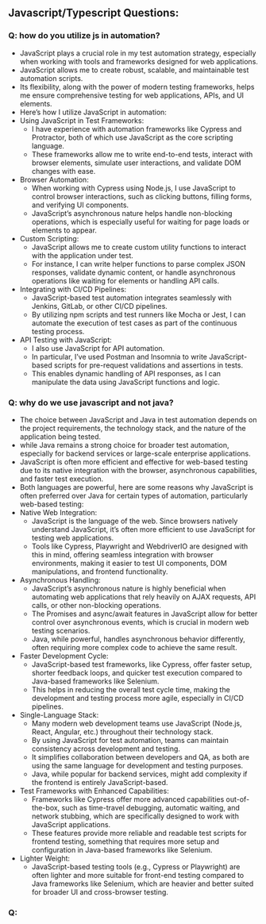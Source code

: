 ## Javascript/Typescript Questions:

### Q: how do you utilize js in automation?
- JavaScript plays a crucial role in my test automation strategy, especially when working with tools and 
  frameworks designed for web applications.
- JavaScript allows me to create robust, scalable, and maintainable test automation scripts.
- Its flexibility, along with the power of modern testing frameworks, helps me ensure comprehensive testing for 
  web applications, APIs, and UI elements.
- Here’s how I utilize JavaScript in automation:
- Using JavaScript in Test Frameworks: 
  - I have experience with automation frameworks like Cypress and Protractor, 
    both of which use JavaScript as the core scripting language. 
  - These frameworks allow me to write end-to-end tests, interact with browser elements, 
    simulate user interactions, and validate DOM changes with ease.
- Browser Automation: 
  - When working with Cypress using Node.js, I use JavaScript to control browser interactions, 
    such as clicking buttons, filling forms, and verifying UI components. 
  - JavaScript’s asynchronous nature helps handle non-blocking operations, which is especially useful for 
    waiting for page loads or elements to appear.
- Custom Scripting: 
  - JavaScript allows me to create custom utility functions to interact with the application under test. 
  - For instance, I can write helper functions to parse complex JSON responses, validate dynamic content, 
    or handle asynchronous operations like waiting for elements or handling API calls.
- Integrating with CI/CD Pipelines: 
  - JavaScript-based test automation integrates seamlessly with Jenkins, GitLab, or other CI/CD pipelines. 
  - By utilizing npm scripts and test runners like Mocha or Jest, I can automate the execution of test cases as 
    part of the continuous testing process.
- API Testing with JavaScript: 
  - I also use JavaScript for API automation. 
  - In particular, I’ve used Postman and Insomnia to write JavaScript-based scripts for pre-request validations 
    and assertions in tests. 
  - This enables dynamic handling of API responses, as I can manipulate the data using JavaScript functions and logic.


### Q: why do we use javascript and not java?
- The choice between JavaScript and Java in test automation depends on the project requirements, 
  the technology stack, and the nature of the application being tested. 
- while Java remains a strong choice for broader test automation, especially for backend services or large-scale
  enterprise applications. 
- JavaScript is often more efficient and effective for web-based testing due to its native integration with the 
  browser, asynchronous capabilities, and faster test execution.
- Both languages are powerful, here are some reasons why JavaScript is often preferred over Java for 
  certain types of automation, particularly web-based testing:
- Native Web Integration: 
  - JavaScript is the language of the web. Since browsers natively understand JavaScript, it’s often more 
    efficient to use JavaScript for testing web applications. 
  - Tools like Cypress, Playwright and WebdriverIO are designed with this in mind, offering seamless integration 
    with browser environments, making it easier to test UI components, DOM manipulations, and frontend functionality.
- Asynchronous Handling: 
  - JavaScript’s asynchronous nature is highly beneficial when automating web applications that rely heavily 
    on AJAX requests, API calls, or other non-blocking operations. 
  - The Promises and async/await features in JavaScript allow for better control over asynchronous events, 
    which is crucial in modern web testing scenarios. 
  - Java, while powerful, handles asynchronous behavior differently, often requiring more complex code 
    to achieve the same result.
- Faster Development Cycle: 
  - JavaScript-based test frameworks, like Cypress, offer faster setup, shorter feedback loops, and 
    quicker test execution compared to Java-based frameworks like Selenium. 
  - This helps in reducing the overall test cycle time, making the development and testing process more agile,
    especially in CI/CD pipelines.
- Single-Language Stack: 
  - Many modern web development teams use JavaScript (Node.js, React, Angular, etc.) throughout their technology stack.
  - By using JavaScript for test automation, teams can maintain consistency across development and testing. 
  - It simplifies collaboration between developers and QA, as both are using the same language for development and
    testing purposes. 
  - Java, while popular for backend services, might add complexity if the frontend is entirely JavaScript-based.
- Test Frameworks with Enhanced Capabilities: 
  - Frameworks like Cypress offer more advanced capabilities out-of-the-box, such as time-travel debugging, 
    automatic waiting, and network stubbing, which are specifically designed to work with JavaScript applications. 
  - These features provide more reliable and readable test scripts for frontend testing, something that requires 
    more setup and configuration in Java-based frameworks like Selenium.
- Lighter Weight: 
  - JavaScript-based testing tools (e.g., Cypress or Playwright) are often lighter and more suitable for 
    front-end testing compared to Java frameworks like Selenium, which are heavier and better suited for broader UI 
    and cross-browser testing.


### Q: 

